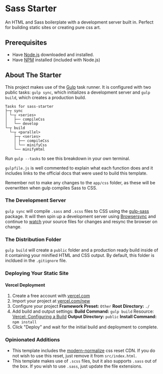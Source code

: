 # Sass Starter

An HTML and Sass boilerplate with a development server built in. Perfect for building static sites or creating pure css art.

## Prerequisites

- Have [Node.js](https://nodejs.org/en) downloaded and installed.
- Have [NPM](<https://en.wikipedia.org/wiki/Npm_(software)>) installed (included with Node.js)

## About The Starter

This project makes use of the [Gulp](https://gulpjs.com/) task runner. It is configured with two public tasks: `gulp sync`, which initializes a development server and `gulp build`, which creates a production build.

```
Tasks for sass-starter
├─┬ sync
│ └─┬ <series>
│   ├── compileCss
│   └── develop
└─┬ build
  └─┬ <parallel>
    ├─┬ <series>
    │ ├── compileCss
    │ └── minifyCss
    └── minifyHtml
```

Run `gulp --tasks` to see this breakdown in your own terminal.

`gulpfile.js` is well commented to explain what each function does and it includes links to the official docs that were used to build this template.

Remember not to make any changes to the `app/css` folder, as these will be overwritten when gulp compiles Sass to CSS.

### The Development Server

`gulp sync` will compile `.sass` and `.scss` files to CSS using the [gulp-sass](https://github.com/dlmanning/gulp-sass) package. It will then spin up a development server using [Browsersync](https://browsersync.io/docs/gulp) and continue to [watch](https://gulpjs.com/docs/en/getting-started/watching-files/#watched-events) your source files for changes and resync the browser on change.

### The Distribution Folder

`gulp build` will create a `public` folder and a production ready build inside of it containing your minified HTML and CSS output. By default, this folder is incldued in the `.gitignore` file.

### Deploying Your Static Site

#### Vercel Deployment

1. Create a free account with [vercel.com](https://vercel.com/new)
1. Import your project at [vercel.com/new](https://vercel.com/new)
1. Configure your project
   **Framework Preset:** `Other`
   **Root Directory:** `./`
1. Add build and output settings:
   **Build Command:** `gulp build`
   Resource: [Vercel: Configuring a Build](https://vercel.com/docsconcepts/deployments/configure-a-build)
   **Output Directory:** `public`
   **Install Command:** `npm install`
1. Click "Deploy" and wait for the initial build and deployment to complete.

### Opinionated Additions

- This template includes the [modern-normalize](https://github.com/sindresorhus/modern-normalize) css reset CDN. If you do not wish to use this reset, just remove it from `src/index.html`.
- This template makes use of `.scss` files, but it also supports `.sass` out of the box. If you wish to use `.sass`, just update the file extensions.
